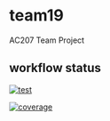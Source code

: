 # team19
AC207 Team Project

## workflow status
[![test](https://code.harvard.edu/CS107/team19/actions/workflows/test.yml/badge.svg)](https://code.harvard.edu/CS107/team19/actions/workflows/test.yml)

[![coverage](https://code.harvard.edu/CS107/team19/actions/workflows/coverage.yml/badge.svg?branch=test_suite)](https://code.harvard.edu/CS107/team19/actions/workflows/coverage.yml)
